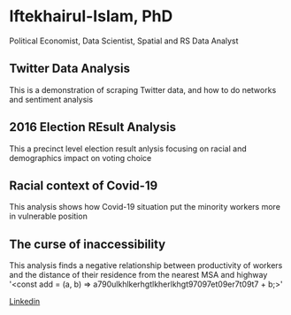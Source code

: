 # Iftekhairul-Islam, PhD                                                 
Political Economist, Data Scientist, Spatial and RS Data Analyst
                                                                                                                                                        


## Twitter Data Analysis
This is a demonstration of scraping Twitter data, and how to do networks and sentiment analysis
## 2016 Election REsult Analysis
This a precinct level election result anlysis focusing on racial and demographics impact on voting choice
## Racial context of Covid-19
This analysis shows how Covid-19 situation put the minority workers more in vulnerable position
## The curse of inaccessibility
This analysis finds a negative relationship between productivity of workers and the distance of their residence from the nearest MSA and highway
'<const add = (a, b) => a790ulkhlkerhgtlkherlkhgt97097et09er7t09t7 + b;>'

[Linkedin](https://www.linkedin.com/in/iftekhairul-islam-20695332/)


